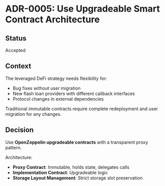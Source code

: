 # ADR-0005: Use Upgradeable Smart Contract Architecture

## Status
Accepted

## Context
The leveraged DeFi strategy needs flexibility for:
- Bug fixes without user migration
- New flash loan providers with different callback interfaces
- Protocol changes in external dependencies

Traditional immutable contracts require complete redeployment and user migration for any changes.

## Decision
Use **OpenZeppelin upgradeable contracts** with a transparent proxy pattern.

Architecture:
- **Proxy Contract**: Immutable, holds state, delegates calls
- **Implementation Contract**: Upgradeable logic
- **Storage Layout Management**: Strict storage slot preservation
